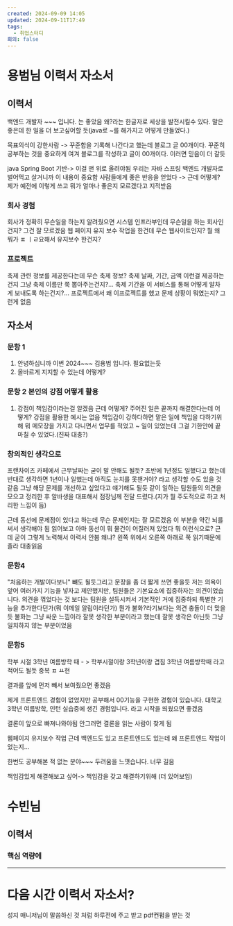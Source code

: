 ```yaml
---
created: 2024-09-09 14:05
updated: 2024-09-11T17:49
tags:
  - 취업스터디
회의: false
---
```

# 용범님 이력서 자소서
## 이력서
백엔드 개발자 ~~~ 입니다. 는 좋았음
왜?라는 한글자로 세상을 발전시킬수 있다. 말은 좋은데 한 일을 더 보고싶어할 듯(java로 ~를 해가지고 어떻게 만들었다.)

목표의식이 강한사람 -> 꾸준함을 기록해 나간다고 했는데 블로그 글 00개이다. 꾸준히 공부하는 것을 중요하게 여겨 블로그를 작성하고 글이 00개이다. 이러면 믿음이 더 갈듯

java Spring Boot 기반-> 이걸 맨 위로 올려야됨 우리는 자바 스프링 백엔드 개발자로 벌어먹고 살거니까 이 내용이 중요함
사람들에게 좋은 반응을 얻었다 -> 근데 어떻게? 제가 예전에 이렇게 쓰고 뭐가 얼마나 좋은지 모르겠다고 지적받음


### 회사 경험
회사가 정확히 무슨일을 하는지 알려줬으면 시스템 인프라부인데 무슨일을 하는 회사인건지? 그건 잘 모르겠음
웹 페이지 유지 보수 작업을 한건데 무슨 웹사이트인지? 뭘 왜 뭐가 ㅍ ㅣㄹ요해서 유지보수 한건지?

### 프로젝트
축제 관련 정보를 제공한다는데 무슨 축제 정보? 
축제 날짜, 기간, 금액 이런걸 제공하는 건지 그냥 축제 이름만 쭉 뽑아주는건지?...
축제 기간을 이 서비스를 통해 어떻게 알차게 보내도록 하는건지?... 
프로젝트에서 왜 이프로젝트를 했고 문제 상황이 뭐였는지? 그런게 없음


## 자소서
### 문항 1
1. 안녕하십니까 이번 2024~~~ 김용범 입니다. 필요없는듯
2. 올바르게 지지할 수 있는데 어떻게?

### 문항 2 본인의 강점 어떻게 활용
1. 강점이 책임감이라는걸 알겠음 근데 어떻게? 주어진 일은 끝까지 해결한다는데 어떻게?
   강점을 활용한 예시는 없음 책임감이 강하다하면 맡은 일에 책임을 다하기위해 뭐 메모장을 가지고 다니면서 업무를 적었고 ~ 일이 있었는데 그걸 기한안에 끝마칠 수 있었다.(진짜 대충?)

### 창의적인 생각으로
프랜차이즈 카페에서 근무날짜는 굳이 말 안해도 될듯? 초반에 1년정도 일했다고 했는데 반대로 생각하면 1년이나 일했는데 아직도 눈치를 못챈거야? 라고 생각할 수도 있을 것 같음
그냥 해당 문제를 개선하고 싶었다고 얘기해도 될듯
같이 일하는 팀원들의 의견을 모으고 정리한 후 알바생을 대표해서 점장님께 전달 드렸다.(지가 뭘 주도적으로 하고 처리한 느낌이 듬)

근데 동선에 문제점이 있다고 하는데 무슨 문제인지는 잘 모르겠음 이 부분을 약간 뇌를 써서 생각해야 됨 읽어보고 아마 동선이 뭐 물건이 어질러져 있었다 뭐 이런식으로? 근데 굳이 그렇게 노력해서 이력서 안봄 왜냐? 왼쪽 위에서 오른쪽 아래로 쭉 읽기때문에 졸라 대충읽음


### 문항4 
"처음하는 개발이다보니" 뺴도 될듯그리고 문장을 좀 더 짧게 쓰면 좋을듯
저는 의욕이 앞어 여러가지 기능을 넣자고 제안했지만, 팀원들은 기본요소에 집중하자는 의견이었습니다.
의견을 꺾었다는 것 보다는 팀원을 설득시켜서 기본적인 거에 집중하되 특별한 기능을 추가한다던가(뭐 이메일 알림이라던가) 
뭔가 불화?라기보다는 의견 충돌이 더 맞을 듯 불화는 그냥 싸운 느낌이라
잘못 생각한 부분이라고 했는데 잘못 생각은 아닌듯 그냥 일치하지 않는 부분이었음

### 문항5
학부 시절 3학년 여름방학 때 - > 학부시절이랑 3학년이랑 겹침 3학년 여름방학때 라고 적어도 될듯 중복 ㅍ ㅛ현

결과를 앞에 먼저 빼서 보여줬으면 좋겠음

제게 프론트엔드 경험이 없었지만 공부해서 00기능을 구현한 경험이 있습니다. 대학교 3학년 여름방학, 인턴 실습중에 생긴 경험입니다. 라고 시작을 띄웠으면 좋겠음

결론이 앞으로 빠져나와야됨 안그러면 결론을 읽는 사람이 찾게 됨

웹페이지 유지보수 작업 근데 백엔드도 있고 프론트엔드도 있는데 왜 프론트엔드 작업이었는지... 

한번도 공부해본 적 없는 분야~~~ 두려움을 느꼇습니다. 너무 길음


책임감있게 해결해보고 싶어-> 책임감을 갖고 해결하기위해 (더 있어보임)


# 수빈님

## 이력서

### 핵심 역량에 










---
# 다음 시간 이력서 자소서?
성지 매니저님이 말씀하신 것 처럼 하루전에 주고 받고 pdf컨펌을 받는 것